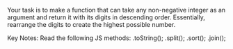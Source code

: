 Your task is to make a function that can take any non-negative integer as an argument and return it with its digits in descending order. Essentially, rearrange the digits to create the highest possible number.

Key Notes: Read the following JS methods:
.toString();
.split();
.sort();
.join();